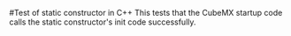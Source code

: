 #Test of static constructor in C++
This tests that the CubeMX startup code calls the static constructor's init code successfully.
